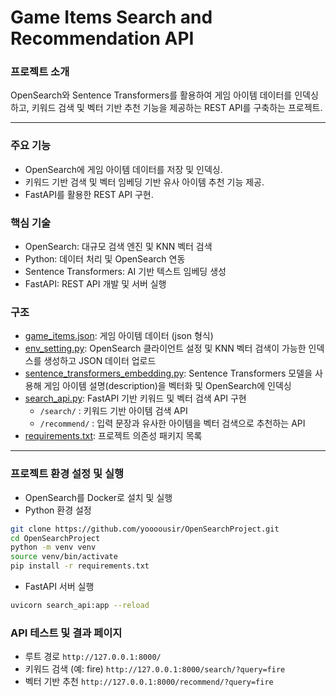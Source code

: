 # Game Items Search and Recommendation API

### 프로젝트 소개
OpenSearch와 Sentence Transformers를 활용하여 게임 아이템 데이터를 인덱싱하고, 키워드 검색 및 벡터 기반 추천 기능을 제공하는 REST API를 구축하는 프로젝트.

------------------------------------------
### 주요 기능
- OpenSearch에 게임 아이템 데이터를 저장 및 인덱싱.
- 키워드 기반 검색 및 벡터 임베딩 기반 유사 아이템 추천 기능 제공.
- FastAPI를 활용한 REST API 구현.

### 핵심 기술
- OpenSearch: 대규모 검색 엔진 및 KNN 벡터 검색
- Python: 데이터 처리 및 OpenSearch 연동
- Sentence Transformers: AI 기반 텍스트 임베딩 생성
- FastAPI: REST API 개발 및 서버 실행

### 구조
- [game_items.json](game_items.json): 게임 아이템 데이터 (json 형식)
- [env_setting.py](Python/env_setting.py): OpenSearch 클라이언트 설정 및 KNN 벡터 검색이 가능한 인덱스를 생성하고 JSON 데이터 업로드
- [sentence_transformers_embedding.py](Python/sentence_transformers_embedding.py): Sentence Transformers 모델을 사용해 게임 아이템 설명(description)을 벡터화 및 OpenSearch에 인덱싱
- [search_api.py](Python/search_api.py): FastAPI 기반 키워드 및 벡터 검색 API 구현
  - ```/search/``` : 키워드 기반 아이템 검색 API
  - ```/recommend/``` : 입력 문장과 유사한 아이템을 벡터 검색으로 추천하는 API
- [requirements.txt](requirements.txt): 프로젝트 의존성 패키지 목록
------------------------------------------
### 프로젝트 환경 설정 및 실행
- OpenSearch를 Docker로 설치 및 실행
- Python 환경 설정
``` bash
git clone https://github.com/yoooousir/OpenSearchProject.git
cd OpenSearchProject
python -m venv venv
source venv/bin/activate
pip install -r requirements.txt
```
- FastAPI 서버 실행
``` bash
uvicorn search_api:app --reload
```
### API 테스트 및 결과 페이지
- 루트 경로
  ```http://127.0.0.1:8000/```
- 키워드 검색 (예: fire)
  ```http://127.0.0.1:8000/search/?query=fire```
- 벡터 기반 추천
  ```http://127.0.0.1:8000/recommend/?query=fire```
